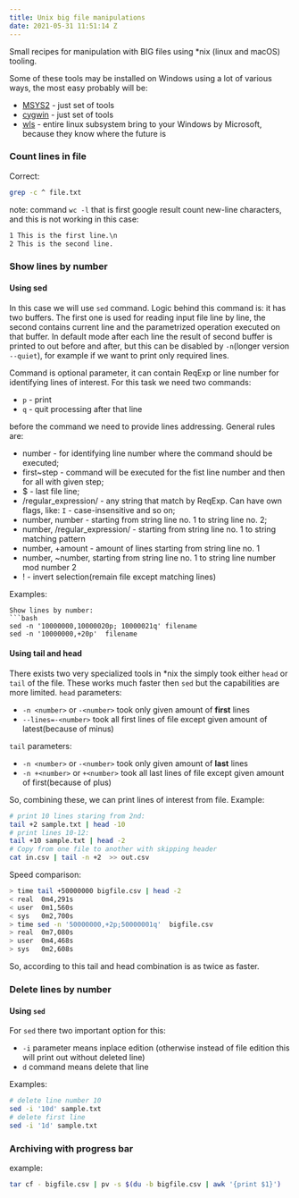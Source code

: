 ```yaml
---
title: Unix big file manipulations
date: 2021-05-31 11:51:14 Z
---
```


Small recipes for manipulation with BIG files using *nix (linux and macOS) tooling. 

Some of these tools may be installed on Windows using a lot of various ways, the most easy probably will be:
* [MSYS2](https://www.msys2.org/) - just set of tools
* [cygwin](https://www.cygwin.com/)  - just set of tools
* [wls](https://docs.microsoft.com/en-us/windows/wsl/install) - entire linux subsystem bring to your Windows by Microsoft, because they know where the future is

### Count lines in file
Correct:
```bash
grep -c ^ file.txt
```
note: command `wc -l` that is first google result count new-line characters, and this is not working in this case:
```txt
1 This is the first line.\n
2 This is the second line.
```

### Show lines by number
#### Using sed
In this case we will use `sed` command. Logic behind this command is: it has two buffers. The first one is used for reading input file line by line, the second contains current line and the parametrized operation executed on that buffer. In default mode after each line the result of second buffer is printed to out before and after, but this can be disabled by `-n`(longer version `--quiet`), for example if we want to print only required lines.

Command is optional parameter, it can contain ReqExp or line number for identifying lines of interest. For this task we need two commands:
* `p` - print
* `q` - quit processing after that line

before the command we need to provide lines addressing. General rules are:
* number - for identifying line number where the command should be executed;
* first~step - command will be executed for the fist line number and then for all with given step;
* $ - last file line;
* /regular_expression/ - any string that match by ReqExp. Can have own flags, like: `I` - case-insensitive and so on;
* number, number - starting from string line no. 1 to string line no. 2;
* number, /regular_expression/ - starting from string line no. 1 to string matching pattern
* number, +amount -  amount of lines starting from string line no. 1
* number, ~number, starting from string line no. 1 to string line number mod number 2
* <anything>! - invert selection(remain file except matching lines)

Examples:
```
Show lines by number:
```bash
sed -n '10000000,10000020p; 10000021q' filename
sed -n '10000000,+20p'  filename
``` 

#### Using tail and head
There exists two very specialized tools in *nix the simply took either `head` or `tail` of the file. These works much faster then `sed` but the capabilities are more limited.
`head` parameters:
* `-n <number>` or `-<number>` took only given amount of **first** lines  
* `--lines=-<number>` took all first lines of file except given amount of latest(because of minus)

`tail` parameters:
* `-n <number>` or `-<number>` took only given amount of **last** lines
* `-n +<number>` or `+<number>` took all last lines of file except given amount of first(because of plus)

So, combining these, we can print lines of interest from file. Example:
```bash
# print 10 lines staring from 2nd:
tail +2 sample.txt | head -10
# print lines 10-12:
tail +10 sample.txt | head -2
# Copy from one file to another with skipping header
cat in.csv | tail -n +2  >> out.csv
```

Speed comparison:
```bash
> time tail +50000000 bigfile.csv | head -2
< real	0m4,291s
< user	0m1,560s
< sys	0m2,700s
> time sed -n '50000000,+2p;50000001q'  bigfile.csv
> real	0m7,080s
> user	0m4,468s
> sys	0m2,608s
```
So, according to this tail and head combination is as twice as faster.

### Delete lines by number
#### Using `sed`
For `sed` there two important option for this:
* `-i` parameter means inplace edition (otherwise instead of file edition this will print out without deleted line)
* `d` command means delete that line

Examples:
```bash
# delete line number 10
sed -i '10d' sample.txt
# delete first line
sed -i '1d' sample.txt
```
### Archiving with progress bar
example:
```bash
tar cf - bigfile.csv | pv -s $(du -b bigfile.csv | awk '{print $1}')  | gzip > bigfile.csv.tar.gz
```
